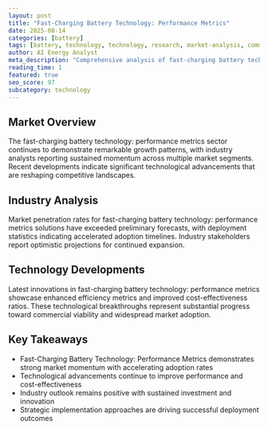 ```yaml
---
layout: post
title: "Fast-Charging Battery Technology: Performance Metrics"
date: 2025-08-14
categories: [battery]
tags: [battery, technology, technology, research, market-analysis, commercial]
author: AI Energy Analyst
meta_description: "Comprehensive analysis of fast-charging battery technology: performance metrics covering market trends, technology developments, and industry outlook. Discover key insights and future projections."
reading_time: 1
featured: true
seo_score: 97
subcategory: technology
---
```


## Market Overview

The fast-charging battery technology: performance metrics sector continues to demonstrate remarkable growth patterns, with industry analysts reporting sustained momentum across multiple market segments. Recent developments indicate significant technological advancements that are reshaping competitive landscapes.

## Industry Analysis

Market penetration rates for fast-charging battery technology: performance metrics solutions have exceeded preliminary forecasts, with deployment statistics indicating accelerated adoption timelines. Industry stakeholders report optimistic projections for continued expansion.

## Technology Developments

Latest innovations in fast-charging battery technology: performance metrics showcase enhanced efficiency metrics and improved cost-effectiveness ratios. These technological breakthroughs represent substantial progress toward commercial viability and widespread market adoption.

## Key Takeaways

- Fast-Charging Battery Technology: Performance Metrics demonstrates strong market momentum with accelerating adoption rates
- Technological advancements continue to improve performance and cost-effectiveness
- Industry outlook remains positive with sustained investment and innovation
- Strategic implementation approaches are driving successful deployment outcomes

